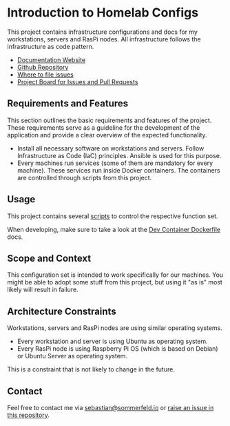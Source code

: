 # Introduction to Homelab Configs
[doc-website]: https://sommerfeld-io.github.io/configs-homelab
[github-repo]: https://github.com/sommerfeld-io/configs-homelab
[file-issues]: https://github.com/sommerfeld-io/configs-homelab/issues
[project-board]: https://github.com/orgs/sommerfeld-io/projects/1/views/1

This project contains infrastructure configurations and docs for my workstations, servers and RasPi nodes. All infrastructure follows the infrastructure as code pattern.

- [Documentation Website][doc-website]
- [Github Repository][github-repo]
- [Where to file issues][file-issues]
- [Project Board for Issues and Pull Requests][project-board]

## Requirements and Features
This section outlines the basic requirements and features of the project. These requirements serve as a guideline for the development of the application and provide a clear overview of the expected functionality.

- Install all necessary software on workstations and servers. Follow Infrastructure as Code (IaC) principles. Ansible is used for this purpose.
- Every machines run services (some of them are mandatory for every machine). These services run inside Docker containers. The containers are controlled through scripts from this project.

## Usage
This project contains several [scripts](scripts/index.md) to control the respective function set.

When developing, make sure to take a look at the [Dev Container Dockerfile](generated/devcontainer-dockerfile.md) docs.

## Scope and Context
This configuration set is intended to work specifically for our machines. You might be able to adopt some stuff from this project, but using it "as is" most likely will result in failure.

## Architecture Constraints
Workstations, servers and RasPi nodes are using similar operating systems.

- Every workstation and server is using Ubuntu as operating system.
- Every RasPi node is using Raspberry Pi OS (which is based on Debian) or Ubuntu Server as operating system.

This is a constraint that is not likely to change in the future.

## Contact
Feel free to contact me via <sebastian@sommerfeld.io> or [raise an issue in this repository][file-issues].
